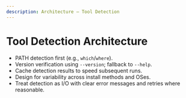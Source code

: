 ```yaml
---
description: Architecture — Tool Detection
---
```


# Tool Detection Architecture

- PATH detection first (e.g., `which`/`where`).
- Version verification using `--version`; fallback to `--help`.
- Cache detection results to speed subsequent runs.
- Design for variability across install methods and OSes.
- Treat detection as I/O with clear error messages and retries where reasonable.
